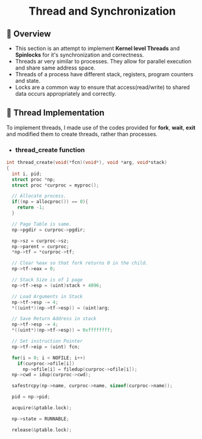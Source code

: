 <h1 align="center">Thread and Synchronization</h1>

##  :beginner: Overview
* This section is an attempt to implement **Kernel level Threads** and **Spinlocks** for it's synchronization and correctness. <br>
* Threads ar very similar to processes. They allow for parallel execution and share same address space. <br>
* Threads of a process have different stack, registers, program counters and state. <br>
* Locks are a common way to ensure that access(read/write) to shared data occurs appropriately and correctly. <br>

## :thread: Thread Implementation
To implement threads, I made use of the codes provided for **fork**, **wait**, **exit** and modified them to create threads, rather than processes.
* ### thread_create function
```C
int thread_create(void(*fcn)(void*), void *arg, void*stack)
{
  int i, pid;
  struct proc *np;
  struct proc *curproc = myproc();

  // Allocate process.
  if((np = allocproc()) == 0){
    return -1;
  }

  // Page Table is same.
  np->pgdir = curproc->pgdir;   

  np->sz = curproc->sz;
  np->parent = curproc;
  *np->tf = *curproc->tf;

  // Clear %eax so that fork returns 0 in the child.
  np->tf->eax = 0;

  // Stack Size is of 1 page
  np->tf->esp = (uint)stack + 4096;

  // Load Arguments in Stack
  np->tf->esp -= 4;
  *((uint*)(np->tf->esp)) = (uint)arg;

  // Save Return Address in stack
  np->tf->esp -= 4;
  *((uint*)(np->tf->esp)) = 0xffffffff;

  // Set instruction Pointer
  np->tf->eip = (uint) fcn;

  for(i = 0; i < NOFILE; i++)
    if(curproc->ofile[i])
      np->ofile[i] = filedup(curproc->ofile[i]);
  np->cwd = idup(curproc->cwd);

  safestrcpy(np->name, curproc->name, sizeof(curproc->name));

  pid = np->pid;

  acquire(&ptable.lock);

  np->state = RUNNABLE;

  release(&ptable.lock);
```
